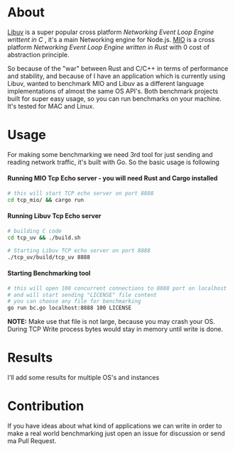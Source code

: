 # About
[Libuv](https://github.com/libuv/libuv) is a super popular cross platform _Networking Event Loop Engine writtent in C_ , it's a main Networking engine for Node.js.
[MIO](https://github.com/carllerche/mio) is a cross platform _Networking Event Loop Engine written in Rust_ with 0 cost of abstraction principle.

So because of the "war" between Rust and C/C++ in terms of performance and stability, and because of I have an application which is currently using Libuv, wanted to benchmark MIO and Libuv as a different language implementations of almost the same OS API's.
Both benchmark projects built for super easy usage, so you can run benchmarks on your machine.
It's tested for MAC and Linux.

# Usage
For making some benchmarking we need 3rd tool for just sending and reading network traffic, it's built with Go.
So the basic usage is following
#### Running MIO Tcp Echo server - you will need Rust and Cargo installed
```bash
# this will start TCP echo server on port 8888
cd tcp_mio/ && cargo run

```
#### Running Libuv Tcp Echo server
```bash
# building C code
cd tcp_uv && ./build.sh

# Starting Libuv TCP echo server on port 8888
./tcp_uv/build/tcp_uv 8888
```
#### Starting Benchmarking tool
```bash
# this will open 100 concurrent connections to 8888 port on localhost
# and will start sending "LICENSE" file content
# you can choose any file for benchmarking
go run bc.go localhost:8888 100 LICENSE
```
**NOTE:** Make use that file is not large, because you may crash your OS. During TCP Write process bytes would stay in memory until write is done.

# Results
I'll add some results for multiple OS's and instances

# Contribution
If you have ideas about what kind of applications we can write in order to make a real world benchmarking just open an issue for discussion or send ma Pull Request.
